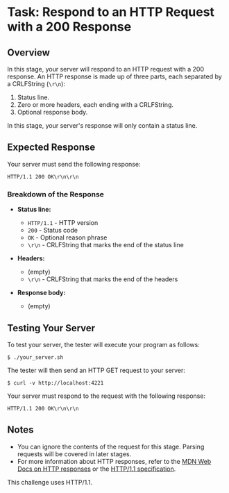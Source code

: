 # Task: Respond to an HTTP Request with a 200 Response

## Overview
In this stage, your server will respond to an HTTP request with a 200 response. An HTTP response is made up of three parts, each separated by a CRLFString (`\r\n`):

1. Status line.
2. Zero or more headers, each ending with a CRLFString.
3. Optional response body.

In this stage, your server's response will only contain a status line.

## Expected Response

Your server must send the following response:

```
HTTP/1.1 200 OK\r\n\r\n
```

### Breakdown of the Response

- **Status line:**
  - `HTTP/1.1`  - HTTP version
  - `200`       - Status code
  - `OK`        - Optional reason phrase
  - `\r\n`      - CRLFString that marks the end of the status line

- **Headers:**
  - (empty)
  - `\r\n`      - CRLFString that marks the end of the headers

- **Response body:**
  - (empty)

## Testing Your Server

To test your server, the tester will execute your program as follows:

```
$ ./your_server.sh
```

The tester will then send an HTTP GET request to your server:

```
$ curl -v http://localhost:4221
```

Your server must respond to the request with the following response:

```
HTTP/1.1 200 OK\r\n\r\n
```

## Notes

- You can ignore the contents of the request for this stage. Parsing requests will be covered in later stages.
- For more information about HTTP responses, refer to the [MDN Web Docs on HTTP responses](https://developer.mozilla.org/en-US/docs/Web/HTTP/Messages#responses) or the [HTTP/1.1 specification](https://tools.ietf.org/html/rfc2616).

This challenge uses HTTP/1.1.